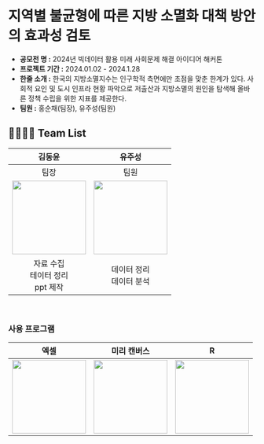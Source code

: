 # 지역별 불균형에 따른 지방 소멸화 대책 방안의 효과성 검토
- **공모전 명 :** 2024년 빅데이터 활용 미래 사회문제 해결 아이디어 해커톤
- **프로젝트 기간 :** 2024.01.02 - 2024.1.28
- **한줄 소개 :** 한국의 지방소멸지수는 인구학적 측면에만 초점을 맞춘 한계가 있다. 사회적 요인 및 도시 인프라 현황 파악으로 저출산과 지방소멸의 원인을 탐색해 올바른 정책 수립을 위한 지표를 제공한다.
- **팀원 :** 홍순채(팀장), 유주성(팀원)

## 👨‍👨‍👧‍👧 Team List
|김동윤|유주성|
| :---: | :---: | 
|팀장|팀원|
|<img src=https://github.com/Juseong-Yu/Solve_Future_Problem_bigdata/assets/114473861/ae2fc7a9-edc0-4090-9c3f-006ff8871410 width=150px>|<img src=https://github.com/Juseong-Yu/Solve_Future_Problem_bigdata/assets/114473861/999395aa-fc32-468a-80ee-f3fc0467f6a5 width=150px>|
|자료 수집</br>테이터 정리</br>ppt 제작|데이터 정리</br>데이터 분석

<br/>

### 사용 프로그램
|엑셀|미리 캔버스|R|
| :---: | :---: | :---: |
|<img src=https://github.com/Juseong-Yu/Solve_Future_Problem_bigdata/assets/114473861/555a5617-412e-4549-965f-c5559e82c06d width=150px>|<img src=https://github.com/Juseong-Yu/Solve_Future_Problem_bigdata/assets/114473861/43910ff8-c960-4fa8-a577-1d6cde29f96f width=150px>|<img src=https://github.com/Juseong-Yu/Solve_Future_Problem_bigdata/assets/114473861/3d2f0a7a-8698-4662-92e9-8f3b758a0398 width=150px>




